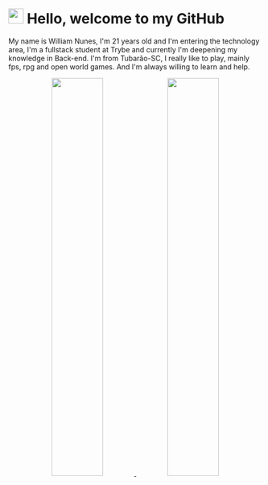  # <img src="https://media.giphy.com/media/hvRJCLFzcasrR4ia7z/giphy.gif" width="30" /> Hello, welcome to my GitHub


<p>My name is William Nunes, I'm 21 years old and I'm entering the technology area, I'm a fullstack student at Trybe and currently I'm deepening my knowledge in Back-end. I'm from Tubarão-SC, I really like to play, mainly fps, rpg and open world games. And I'm always willing to learn and help.</p>

  
<div align="center">
  <a href="https://github.com/joaoespacheco">
  <img width="45%" src="https://github-readme-stats-sigma-five.vercel.app/api?username=WilliamNunes905&show_icons=true&theme=dark&include_all_commits=true&count_private=true&bg_color=DEG,000080,4682B4&text_color=F8F8FF"/>
  <img width="45%" src="https://github-readme-stats-sigma-five.vercel.app/api/top-langs/?username=WilliamNunes905&layout=compact&langs_count=10&theme=dark&bg_color=DEG,000080,4682B4&text_color=F8F8FF"/>
</div>

